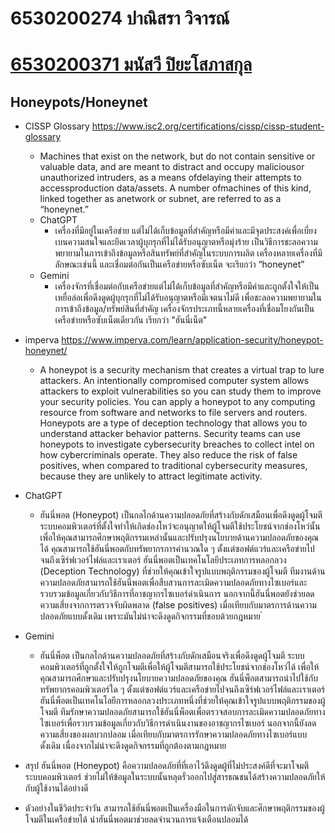 # 6530200274 ปาณิสรา วิจารณ์
# [6530200371 มนัสวี ปิยะโสภาสกุล](https://manatsawee-pi.github.io/honeypots)
## Honeypots/Honeynet
- CISSP Glossary https://www.isc2.org/certifications/cissp/cissp-student-glossary
  - Machines that exist on the network, but do not contain sensitive or valuable data,
  and are meant to distract and occupy maliciousor unauthorized intruders,
  as a means ofdelaying their attempts to accessproduction data/assets.
  A number ofmachines of this kind, linked together as anetwork or subnet,
  are referred to as a “honeynet.”
  - ChatGPT
    - เครื่องที่มีอยู่ในเครือข่าย แต่ไม่ได้เก็บข้อมูลที่สำคัญหรือมีค่าและมีจุดประสงค์เพื่อเบี่ยงเบนความสนใจและยึดเวลาผู้บุกรุกที่ไม่ได้รับอนุญาตหรือมุ่งร้าย
    เป็นวิธีการชะลอความพยายามในการเข้าถึงข้อมูลหรือสินทรัพย์ที่สำคัญในระบบการผลิต เครื่องหลายเครื่องที่มีลักษณะเช่นนี้ และเชื่อมต่อกันเป็นเครือข่ายหรือซับเน็ต จะเรียกว่า “honeynet”
  - Gemini
    - เครื่องจักรที่เชื่อมต่อกับเครือข่ายแต่ไม่ได้เก็บข้อมูลที่สำคัญหรือมีค่าและถูกตั้งใจให้เป็นเหยื่อล่อเพื่อดึงดูดผู้บุกรุกที่ไม่ได้รับอนุญาตหรือมีเจตนาไม่ดี
    เพื่อชะลอความพยายามในการเข้าถึงข้อมูล/ทรัพย์สินที่สำคัญ เครื่องจักรประเภทนี้หลายเครื่องที่เชื่อมโยงกันเป็นเครือข่ายหรือซับเน็ตเดียวกัน เรียกว่า "ฮันนี่เน็ต"

- imperva https://www.imperva.com/learn/application-security/honeypot-honeynet/
  - A honeypot is a security mechanism that creates a virtual trap to lure attackers. An intentionally compromised computer system allows attackers to exploit vulnerabilities so you can study them to improve your security policies. You can apply a honeypot to any computing resource from software and networks to file servers and routers.
  Honeypots are a type of deception technology that allows you to understand attacker behavior patterns. Security teams can use honeypots to investigate cybersecurity breaches to collect intel on how cybercriminals operate.
  They also reduce the risk of false positives, when compared to traditional cybersecurity measures, because they are unlikely to attract legitimate activity.
- ChatGPT
  - ฮันนี่พอต (Honeypot) เป็นกลไกด้านความปลอดภัยที่สร้างกับดักเสมือนเพื่อดึงดูดผู้โจมตี ระบบคอมพิวเตอร์ที่ตั้งใจทำให้เกิดช่องโหว่จะอนุญาตให้ผู้โจมตีใช้ประโยชน์จากช่องโหว่นั้น เพื่อให้คุณสามารถศึกษาพฤติกรรมเหล่านั้นและปรับปรุงนโยบายด้านความปลอดภัยของคุณได้ คุณสามารถใช้ฮันนี่พอตกับทรัพยากรการคำนวณใด ๆ ตั้งแต่ซอฟต์แวร์และเครือข่ายไปจนถึงเซิร์ฟเวอร์ไฟล์และเราเตอร์
  ฮันนี่พอตเป็นเทคโนโลยีประเภทการหลอกลวง (Deception Technology) ที่ช่วยให้คุณเข้าใจรูปแบบพฤติกรรมของผู้โจมตี ทีมงานด้านความปลอดภัยสามารถใช้ฮันนี่พอตเพื่อสืบสวนการละเมิดความปลอดภัยทางไซเบอร์และรวบรวมข้อมูลเกี่ยวกับวิธีการที่อาชญากรไซเบอร์ดำเนินการ
  นอกจากนี้ฮันนี่พอตยังช่วยลดความเสี่ยงจากการตรวจจับผิดพลาด (false positives) เมื่อเทียบกับมาตรการด้านความปลอดภัยแบบดั้งเดิม เพราะมันไม่น่าจะดึงดูดกิจกรรมที่ชอบด้วยกฎหมาย ์
- Gemini
  - ฮันนี่พ็อต เป็นกลไกด้านความปลอดภัยที่สร้างกับดักเสมือนจริงเพื่อดึงดูดผู้โจมตี ระบบคอมพิวเตอร์ที่ถูกตั้งใจให้ถูกโจมตีเพื่อให้ผู้โจมตีสามารถใช้ประโยชน์จากช่องโหว่ได้ เพื่อให้คุณสามารถศึกษาและปรับปรุงนโยบายความปลอดภัยของคุณ ฮันนี่พ็อตสามารถนำไปใช้กับทรัพยากรคอมพิวเตอร์ใด ๆ ตั้งแต่ซอฟต์แวร์และเครือข่ายไปจนถึงเซิร์ฟเวอร์ไฟล์และเราเตอร์
  ฮันนี่พ็อตเป็นเทคโนโลยีการหลอกลวงประเภทหนึ่งที่ช่วยให้คุณเข้าใจรูปแบบพฤติกรรมของผู้โจมตี ทีมรักษาความปลอดภัยสามารถใช้ฮันนี่พ็อตเพื่อตรวจสอบการละเมิดความปลอดภัยทางไซเบอร์เพื่อรวบรวมข้อมูลเกี่ยวกับวิธีการดำเนินงานของอาชญากรไซเบอร์ นอกจากนี้ยังลดความเสี่ยงของผลบวกปลอม เมื่อเทียบกับมาตรการรักษาความปลอดภัยทางไซเบอร์แบบดั้งเดิม เนื่องจากไม่น่าจะดึงดูดกิจกรรมที่ถูกต้องตามกฎหมาย
- สรุป ฮันนี่พอต (Honeypot) คือความปลอดภัยที่ที่เอาไว้ดึงดูดผู้ที่ไม่ประสงค์ดีที่จะมาโจมตีระบบคอมพิวเตอร์ ช่วยไม่ให้ข้อมูลในระบบนั้นหลุดรั่วออกไปสู่สารธณชนได้สร้างความปลอดภัยให้กับผู้ใช้งานได้อย่างดี
- ตัวอย่างในชีวิตประจำวัน สามารถใช้ฮันนี่พอตเป็นเครื่องมือในการดักจับและศึกษาพฤติกรรมของผู้โจมตีในเครือข่ายได้ นำฮันนี่พอตมาช่วยลดจำนวนการแจ้งเตือนปลอมได้
